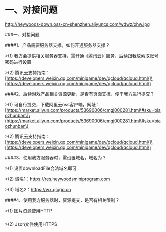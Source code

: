 # 一、对接问题

http://heywoods-down.oss-cn-shenzhen.aliyuncs.com/wdwz/xhw.jpg

\#\#\#一、对接问题



\#\#\#\#1、产品需要服务器支撑，如何开通服务器支撑？



&gt;\(1\) 我方会提供相关服务器支持，需开通《腾讯云》服务，后续跟我放索取账号密码进行设置



&gt;\(2\) 腾讯云支持指南：\[https://developers.weixin.qq.com/minigame/dev/qcloud/qcloud.html\]\(https://developers.weixin.qq.com/minigame/dev/qcloud/qcloud.html\)



\#\#\#\#2、后续游戏产品相关资源更新，是否有页面支撑，便于我方进行提交？



&gt;\(1\) 可自行提交，下载阿里云oss客户端，网址：\[https://market.aliyun.com/products/53690006/cmgj000281.html\#sku=biaozhunban\]\(https://market.aliyun.com/products/53690006/cmgj000281.html\#sku=biaozhunban\)



&gt;\(2\) 腾讯云支持指南：\[https://developers.weixin.qq.com/minigame/dev/qcloud/qcloud.html\]\(https://developers.weixin.qq.com/minigame/dev/qcloud/qcloud.html\)



\#\#\#\#3、使用我方服务器时，需设置域名，域名为？



&gt;\(1\) 设置downloadFile合法域名即可



&gt;\(2\) 域名1：https://res.heywoodsminiprogram.com



&gt;\(3\) 域名2：https://wx.qlogo.cn



\#\#\#\#4、使用我方服务器时，资源提交，是否有相关限制？



&gt;\(1\) 图片资源使用HTTP

### 

&gt;\(2\) Json文件使用HTTPS



